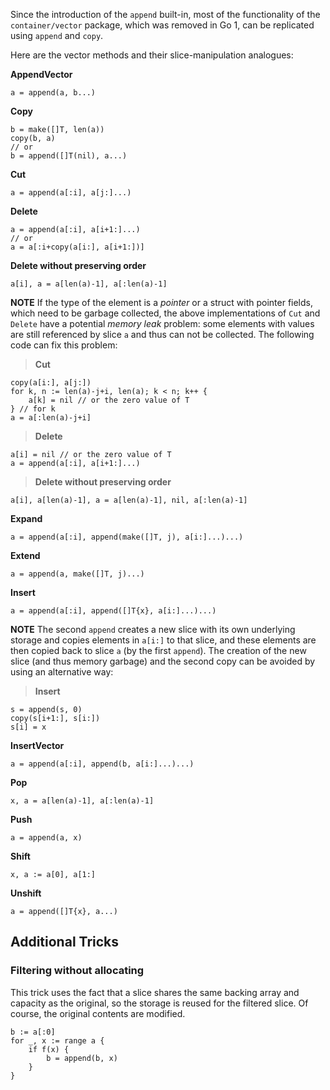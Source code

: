 Since the introduction of the ` append ` built-in, most of the functionality of the ` container/vector ` package, which was removed in Go 1, can be replicated using ` append ` and ` copy `.

Here are the vector methods and their slice-manipulation analogues:

**AppendVector**
```
a = append(a, b...)
```

**Copy**
```
b = make([]T, len(a))
copy(b, a)
// or
b = append([]T(nil), a...)
```

**Cut**
```
a = append(a[:i], a[j:]...)
```

**Delete**
```
a = append(a[:i], a[i+1:]...)
// or
a = a[:i+copy(a[i:], a[i+1:])]
```

**Delete without preserving order**
```
a[i], a = a[len(a)-1], a[:len(a)-1]
```
**NOTE** If the type of the element is a _pointer_ or a struct with pointer fields, which need to be garbage collected, the above implementations of ` Cut ` and ` Delete ` have a potential _memory leak_ problem: some elements with values are still referenced by slice ` a ` and thus can not be collected. The following code can fix this problem:
> **Cut**
```
copy(a[i:], a[j:])
for k, n := len(a)-j+i, len(a); k < n; k++ {
	a[k] = nil // or the zero value of T
} // for k
a = a[:len(a)-j+i]
```

> **Delete**
```
a[i] = nil // or the zero value of T
a = append(a[:i], a[i+1:]...)
```

> **Delete without preserving order**
```
a[i], a[len(a)-1], a = a[len(a)-1], nil, a[:len(a)-1]
```

**Expand**
```
a = append(a[:i], append(make([]T, j), a[i:]...)...)
```

**Extend**
```
a = append(a, make([]T, j)...)
```

**Insert**
```
a = append(a[:i], append([]T{x}, a[i:]...)...)
```
**NOTE** The second ` append ` creates a new slice with its own underlying storage and  copies elements in ` a[i:] ` to that slice, and these elements are then copied back to slice ` a ` (by the first ` append `). The creation of the new slice (and thus memory garbage) and the second copy can be avoided by using an alternative way:
> **Insert**
```
s = append(s, 0)
copy(s[i+1:], s[i:])
s[i] = x
```

**InsertVector**
```
a = append(a[:i], append(b, a[i:]...)...)
```

**Pop**
```
x, a = a[len(a)-1], a[:len(a)-1]
```

**Push**
```
a = append(a, x)
```

**Shift**
```
x, a := a[0], a[1:]
```

**Unshift**
```
a = append([]T{x}, a...)
```

## Additional Tricks
### Filtering without allocating

This trick uses the fact that a slice shares the same backing array and capacity as the original, so the storage is reused for the filtered slice. Of course, the original contents are modified.

```
b := a[:0]
for _, x := range a {
	if f(x) {
		b = append(b, x)
	}
}
```